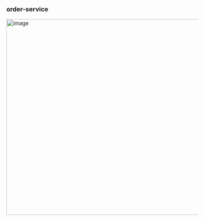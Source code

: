 ### order-service

<img width="940" height="512" alt="image" src="https://github.com/user-attachments/assets/2c9109d3-632b-4d64-9226-7110c6162e39" />
